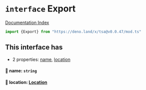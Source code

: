 # `interface` Export

[Documentation Index](../README.md)

```ts
import {Export} from "https://deno.land/x/tsa@v0.0.47/mod.ts"
```

## This interface has

- 2 properties:
[name](#-name-string),
[location](#-location-location)


#### 📄 name: `string`



#### 📄 location: [Location](../interface.Location/README.md)



